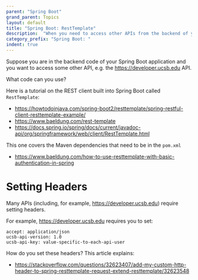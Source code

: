 ```yaml
---
parent: "Spring Boot"
grand_parent: Topics
layout: default
title: "Spring Boot: RestTemplate"
description:  "When you need to access other APIs from the backend of your Spring Boot Application"
category_prefix: "Spring Boot: "
indent: true
---
```


Suppose you are in the backend code of your Spring Boot application and you want to access some other API, e.g. the <https://developer.ucsb.edu> API.

What code can you use?

Here is a tutorial on the REST client built into Spring Boot called `RestTemplate`:

* <https://howtodoinjava.com/spring-boot2/resttemplate/spring-restful-client-resttemplate-example/>
* <https://www.baeldung.com/rest-template>
* <https://docs.spring.io/spring/docs/current/javadoc-api/org/springframework/web/client/RestTemplate.html>

This one covers the Maven dependencies that need to be in the `pom.xml`

* <https://www.baeldung.com/how-to-use-resttemplate-with-basic-authentication-in-spring>

# Setting Headers 

Many APIs (including, for example, <https://developer.ucsb.edu>) require setting headers.

For example, <https://developer.ucsb.edu> requires you to set: 

```
accept: application/json
ucsb-api-version: 1.0
ucsb-api-key: value-specific-to-each-api-user
```

How do you set these headers?  This article explains:

* <https://stackoverflow.com/questions/32623407/add-my-custom-http-header-to-spring-resttemplate-request-extend-resttemplate/32623548>
